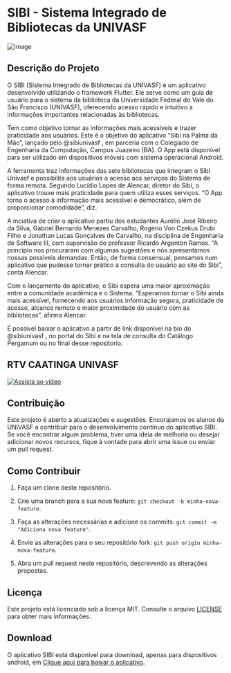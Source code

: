 # SIBI - Sistema Integrado de Bibliotecas da UNIVASF

![image](https://github.com/aureliodeboa/AplicativoSIBI/assets/53971991/4e50ca18-bb51-4e24-8f67-93ca328be607)



## Descrição do Projeto

O SIBI (Sistema Integrado de Bibliotecas da UNIVASF) é um aplicativo desenvolvido utilizando o framework Flutter. Ele serve como um guia de usuário para o sistema da biblioteca da Universidade Federal do Vale do São Francisco (UNIVASF), oferecendo acesso rápido e intuitivo a informações importantes relacionadas às bibliotecas.

Tem como objetivo tornar as informações mais acessíveis e trazer praticidade aos usuários. Este é o objetivo do aplicativo “Sibi na Palma da Mão”, lançado pelo @sibiunivasf , em parceria com o Colegiado de Engenharia da Computação, Campus Juazeiro (BA). O App está disponível para ser utilizado em dispositivos móveis com sistema operacional Android.

A ferramenta traz informações das sete bibliotecas que integram o Sibi Univasf e possibilita aos usuários o acesso aos serviços do Sistema de forma remota. Segundo Lucídio Lopes de Alencar, diretor do Sibi, o aplicativo trouxe mais praticidade para quem utiliza esses serviços. “O App torna o acesso à informação mais acessível e democrático, além de proporcionar comodidade”, diz.

A inciativa de criar o aplicativo partiu dos estudantes Aurélio José Ribeiro da Silva, Gabriel Bernardo Menezes Carvalho, Rogério Von Czekus Drubi Filho e Jonathan Lucas Gonçalves de Carvalho, na disciplina de Engenharia de Software III, com supervisão do professor Ricardo Argenton Ramos. “A princípio nos procuraram com algumas sugestões e nós apresentamos nossas possíveis demandas. Então, de forma consensual, pensamos num aplicativo que pudesse tornar prático a consulta do usuário ao site do Sibi”, conta Alencar.

Com o lançamento do aplicativo, o Sibi espera uma maior aproximação entre a comunidade acadêmica e o Sistema. “Esperamos tornar o Sibi ainda mais acessível, fornecendo aos usuários informação segura, praticidade de acesso, alcance remoto e maior proximidade do usuário com as bibliotecas”, afirma Alencar.

É possível baixar o aplicativo a partir de link disponível na bio do @sibiunivasf , no portal do Sibi e na tela de consulta do Catálogo Pergamum ou no final desse repositorio.

## RTV CAATINGA UNIVASF
[![Assista ao vídeo](https://img.youtube.com/vi/p7WKsB0vFxk/0.jpg)](https://youtu.be/p7WKsB0vFxk)

## Contribuição

Este projeto é aberto a atualizações e sugestões. Encorajamos os alunos da UNIVASF a contribuir para o desenvolvimento contínuo do aplicativo SIBI. Se você encontrar algum problema, tiver uma ideia de melhoria ou desejar adicionar novos recursos, fique à vontade para abrir uma issue ou enviar um pull request.

## Como Contribuir

1. Faça um clone deste repositório.

2. Crie uma branch para a sua nova feature: `git checkout -b minha-nova-feature`.

3. Faça as alterações necessárias e adicione os commits: `git commit -m "Adiciona nova feature"`.

4. Envie as alterações para o seu repositório fork: `git push origin minha-nova-feature`.

5. Abra um pull request neste repositório, descrevendo as alterações propostas.

## Licença

Este projeto está licenciado sob a licença MIT. Consulte o arquivo [LICENSE](https://github.com/seu-usuario/sibi/blob/main/LICENSE) para obter mais informações.

## Download

O aplicativo SIBI está disponível para download, apenas para dispositivos android, em [Clique aqui para baixar o aplicativo](https://drive.google.com/file/d/1upuaU0F3-6tvp55VdJgzDGPh9aNW4ysT/view).




